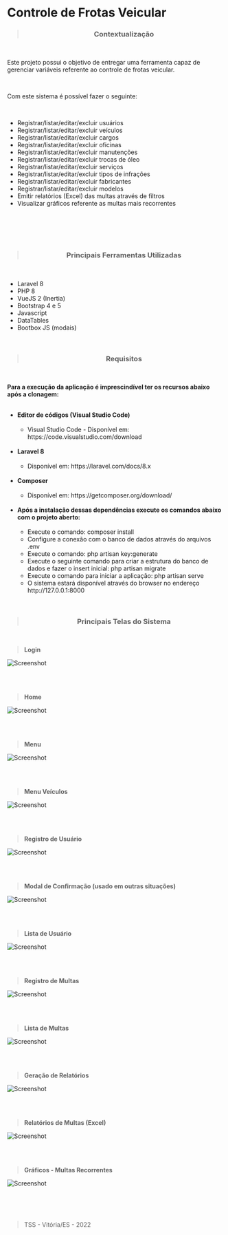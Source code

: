 # Controle de Frotas Veicular

><h3 align="center">Contextualização</h3>
<br>

<p>
Este projeto possui o objetivo de entregar uma ferramenta capaz de gerenciar variáveis referente ao controle
de frotas veicular.
<p><br>

<p>Com este sistema é possível fazer o seguinte:</p><br>

<ul>
    <li>Registrar/listar/editar/excluir usuários</li>
    <li>Registrar/listar/editar/excluir veículos</li>
    <li>Registrar/listar/editar/excluir cargos</li>
    <li>Registrar/listar/editar/excluir oficinas</li>
    <li>Registrar/listar/editar/excluir manutenções</li>
    <li>Registrar/listar/editar/excluir trocas de óleo</li>
    <li>Registrar/listar/editar/excluir serviços</li>
    <li>Registrar/listar/editar/excluir tipos de infrações</li>
    <li>Registrar/listar/editar/excluir fabricantes</li>
    <li>Registrar/listar/editar/excluir modelos</li>
    <li>Emitir relatórios (Excel) das multas através de filtros</li>
    <li>Visualizar gráficos referente as multas mais recorrentes</li>
</ul>
<br>

<br><br>

><h3 align="center">Principais Ferramentas Utilizadas</h3>
<br>

<ul>
    <li>Laravel 8</li>
    <li>PHP 8</li>
    <li>VueJS 2 (Inertia)</li>
    <li>Bootstrap 4 e 5</li>
    <li>Javascript</li>
    <li>DataTables</li>
    <li>Bootbox JS (modais)</li>    
</ul>
<br>


><h3 align="center">Requisitos</h3>
<br>

<p>
<b>Para a execução da aplicação é imprescindível ter os recursos abaixo após a clonagem:</b>
<br><br>
<ul>
    <li>
        <b>Editor de códigos (Visual Studio Code)</b>
        <ul><br>
            <li>Visual Studio Code - Disponível em: https://code.visualstudio.com/download</li>
        </ul>  
    </li>
    <br>
    <li>
        <b>Laravel 8</b>
        <ul><br>
            <li>Disponível em: https://laravel.com/docs/8.x</li>
        </ul>  
    </li>
    <br>
    <li>
        <b>Composer</b>
        <ul><br>
            <li>Disponível em: https://getcomposer.org/download/</li>
        </ul>  
    </li>
    <br>
    <li>
        <b>Após a instalação dessas dependências execute os comandos abaixo com o projeto aberto:</b>
        <ul><br>
            <li>Execute o comando: composer install</li>
            <li>Configure a conexão com o banco de dados através do arquivos .env</li>
            <li>Execute o comando: php artisan key:generate</li>
            <li>Execute o seguinte comando para criar a estrutura do banco de dados e fazer o insert inicial: php artisan migrate</li>
            <li>Execute o comando para iniciar a aplicação: php artisan serve</li>
            <li>O sistema estará disponível através do browser no endereço http://127.0.0.1:8000</li>
        </ul> 
    </li>
</ul>

<p><br>

><h3 align="center">Principais Telas do Sistema</h3>
<br>

><b>Login</b><br>

![Screenshot](https://github.com/Tarcisio-Souto/controle_de_frotas/blob/main/capturas/login_.PNG)

<br><br>

><b>Home</b><br>

![Screenshot](https://github.com/Tarcisio-Souto/controle_de_frotas/blob/main/capturas/inicio.PNG)

<br><br>

><b>Menu</b><br>

![Screenshot](https://github.com/Tarcisio-Souto/controle_de_frotas/blob/main/capturas/menu.PNG)

<br><br>

><b>Menu Veículos</b><br>

![Screenshot](https://github.com/Tarcisio-Souto/controle_de_frotas/blob/main/capturas/menu_veiculos.PNG)

<br><br>

><b>Registro de Usuário</b><br>

![Screenshot](https://github.com/Tarcisio-Souto/controle_de_frotas/blob/main/capturas/add_user.PNG)

<br><br>

><b>Modal de Confirmação (usado em outras situações)</b><br>

![Screenshot](https://github.com/Tarcisio-Souto/controle_de_frotas/blob/main/capturas/modal_confirm_add_user.PNG)

<br><br>

><b>Lista de Usuário</b><br>

![Screenshot](https://github.com/Tarcisio-Souto/controle_de_frotas/blob/main/capturas/lista_usuarios.PNG)

<br><br>

><b>Registro de Multas</b><br>

![Screenshot](https://github.com/Tarcisio-Souto/controle_de_frotas/blob/main/capturas/registro_multas.PNG)

<br><br>

><b>Lista de Multas</b><br>

![Screenshot](https://github.com/Tarcisio-Souto/controle_de_frotas/blob/main/capturas/lista_multas.PNG)

<br><br>

><b>Geração de Relatórios</b><br>

![Screenshot](https://github.com/Tarcisio-Souto/controle_de_frotas/blob/main/capturas/geracao_relatorios.PNG)

<br><br>

><b>Relatórios de Multas (Excel)</b><br>

![Screenshot](https://github.com/Tarcisio-Souto/controle_de_frotas/blob/main/capturas/relatorio_multas.PNG)

<br><br>

><b>Gráficos - Multas Recorrentes</b><br>

![Screenshot](https://github.com/Tarcisio-Souto/controle_de_frotas/blob/main/capturas/multas_graficos.PNG)


<br><br><br>

><p>TSS - Vitória/ES - 2022</p>
